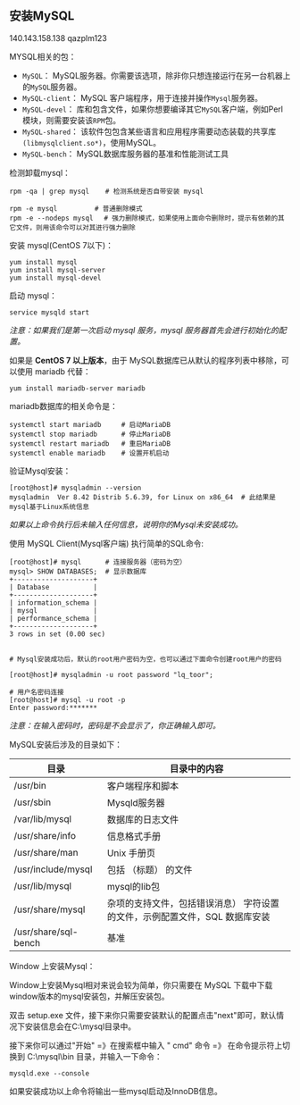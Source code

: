 ## 安装MySQL

140.143.158.138
qazplm123

MYSQL相关的包：

* `MySQL`： MySQL服务器。你需要该选项，除非你只想连接运行在另一台机器上的`MySQL`服务器。
* `MySQL-client`： MySQL 客户端程序，用于连接并操作`Mysql`服务器。
* `MySQL-devel`： 库和包含文件，如果你想要编译其它`MySQL`客户端，例如Perl模块，则需要安装该`RPM`包。
* `MySQL-shared`： 该软件包包含某些语言和应用程序需要动态装载的共享库`(libmysqlclient.so*)`，使用MySQL。
* `MySQL-bench`： MySQL数据库服务器的基准和性能测试工具

检测卸载mysql：

```shell
rpm -qa | grep mysql 	# 检测系统是否自带安装 mysql

rpm -e mysql　　		# 普通删除模式
rpm -e --nodeps mysql　 # 强力删除模式，如果使用上面命令删除时，提示有依赖的其它文件，则用该命令可以对其进行强力删除
```

安装 mysql(CentOS 7以下)：

```shell
yum install mysql
yum install mysql-server
yum install mysql-devel
```

启动 mysql：
```shell
service mysqld start
```
_注意：如果我们是第一次启动 mysql 服务，mysql 服务器首先会进行初始化的配置。_


如果是 __CentOS 7 以上版本__，由于 MySQL数据库已从默认的程序列表中移除，可以使用 mariadb 代替：

    yum install mariadb-server mariadb

mariadb数据库的相关命令是：

```shell
systemctl start mariadb  	# 启动MariaDB
systemctl stop mariadb  	# 停止MariaDB
systemctl restart mariadb  	# 重启MariaDB
systemctl enable mariadb  	# 设置开机启动
```


验证Mysql安装：

```shell
[root@host]# mysqladmin --version
mysqladmin  Ver 8.42 Distrib 5.6.39, for Linux on x86_64  # 此结果是mysql基于Linux系统信息
```

_如果以上命令执行后未输入任何信息，说明你的Mysql未安装成功。_

使用 MySQL Client(Mysql客户端) 执行简单的SQL命令:

```shell
[root@host]# mysql 		# 连接服务器（密码为空）
mysql> SHOW DATABASES; 	# 显示数据库
+--------------------+
| Database           |
+--------------------+
| information_schema |
| mysql              |
| performance_schema |
+--------------------+
3 rows in set (0.00 sec)


# Mysql安装成功后，默认的root用户密码为空，也可以通过下面命令创建root用户的密码

[root@host]# mysqladmin -u root password "lq_toor";

# 用户名密码连接
[root@host]# mysql -u root -p
Enter password:*******
```
_注意：在输入密码时，密码是不会显示了，你正确输入即可。_

MySQL安装后涉及的目录如下：


| 目录 			| 目录中的内容 |
| ------------- | -----------  |
|/usr/bin 			|	客户端程序和脚本
|/usr/sbin 			|	Mysqld服务器
|/var/lib/mysql 	|	数据库的日志文件
|/usr/share/info 	|	信息格式手册
|/usr/share/man 	|	Unix 手册页
|/usr/include/mysql |	包括 （标题） 的文件
|/usr/lib/mysql 	|mysql的lib包
|/usr/share/mysql 	|杂项的支持文件，包括错误消息） 字符设置的文件，示例配置文件，SQL 数据库安装
|/usr/share/sql-bench |	基准





Window 上安装Mysql：

Window上安装Mysql相对来说会较为简单，你只需要在 MySQL 下载中下载window版本的mysql安装包，并解压安装包。

双击 setup.exe 文件，接下来你只需要安装默认的配置点击"next"即可，默认情况下安装信息会在C:\mysql目录中。

接下来你可以通过"开始" =》在搜索框中输入 " cmd" 命令 =》 在命令提示符上切换到 C:\mysql\bin 目录，并输入一下命令：

	mysqld.exe --console

如果安装成功以上命令将输出一些mysql启动及InnoDB信息。
